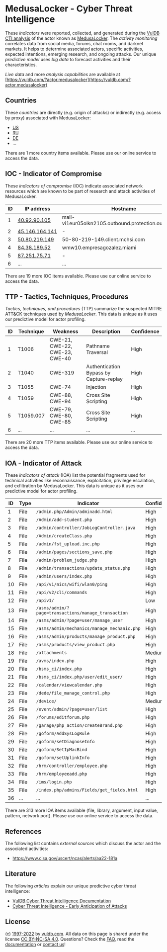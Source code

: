 # MedusaLocker - Cyber Threat Intelligence

These _indicators_ were reported, collected, and generated during the [VulDB CTI analysis](https://vuldb.com/?kb.cti) of the actor known as [MedusaLocker](https://vuldb.com/?actor.medusalocker). The _activity monitoring_ correlates data from social media, forums, chat rooms, and darknet markets. It helps to determine associated actors, specific activities, expected intentions, emerging research, and ongoing attacks. Our unique _predictive model_ uses _big data_ to forecast activities and their characteristics.

_Live data_ and more _analysis capabilities_ are available at [https://vuldb.com/?actor.medusalocker](https://vuldb.com/?actor.medusalocker)

## Countries

These _countries_ are directly (e.g. origin of attacks) or indirectly (e.g. access by proxy) associated with MedusaLocker:

* [US](https://vuldb.com/?country.us)
* [RU](https://vuldb.com/?country.ru)
* [DE](https://vuldb.com/?country.de)
* ...

There are 1 more country items available. Please use our online service to access the data.

## IOC - Indicator of Compromise

These _indicators of compromise_ (IOC) indicate associated network resources which are known to be part of research and attack activities of MedusaLocker.

ID | IP address | Hostname | Campaign | Confidence
-- | ---------- | -------- | -------- | ----------
1 | [40.92.90.105](https://vuldb.com/?ip.40.92.90.105) | mail-vi1eur05olkn2105.outbound.protection.outlook.com | - | High
2 | [45.146.164.141](https://vuldb.com/?ip.45.146.164.141) | - | - | High
3 | [50.80.219.149](https://vuldb.com/?ip.50.80.219.149) | 50-80-219-149.client.mchsi.com | - | High
4 | [84.38.189.52](https://vuldb.com/?ip.84.38.189.52) | wmw10.empresagozalez.miami | - | High
5 | [87.251.75.71](https://vuldb.com/?ip.87.251.75.71) | - | - | High
6 | ... | ... | ... | ...

There are 19 more IOC items available. Please use our online service to access the data.

## TTP - Tactics, Techniques, Procedures

_Tactics, techniques, and procedures_ (TTP) summarize the suspected MITRE ATT&CK techniques used by _MedusaLocker_. This data is unique as it uses our predictive model for actor profiling.

ID | Technique | Weakness | Description | Confidence
-- | --------- | -------- | ----------- | ----------
1 | T1006 | CWE-21, CWE-22, CWE-23, CWE-40 | Pathname Traversal | High
2 | T1040 | CWE-319 | Authentication Bypass by Capture-replay | High
3 | T1055 | CWE-74 | Injection | High
4 | T1059 | CWE-88, CWE-94 | Cross Site Scripting | High
5 | T1059.007 | CWE-79, CWE-80, CWE-85 | Cross Site Scripting | High
6 | ... | ... | ... | ...

There are 20 more TTP items available. Please use our online service to access the data.

## IOA - Indicator of Attack

These _indicators of attack_ (IOA) list the potential fragments used for technical activities like reconnaissance, exploitation, privilege escalation, and exfiltration by MedusaLocker. This data is unique as it uses our predictive model for actor profiling.

ID | Type | Indicator | Confidence
-- | ---- | --------- | ----------
1 | File | `/admin.php/Admin/adminadd.html` | High
2 | File | `/Admin/add-student.php` | High
3 | File | `/admin/controller/JobLogController.java` | High
4 | File | `/Admin/createClass.php` | High
5 | File | `/admin/fst_upload.inc.php` | High
6 | File | `/admin/pages/sections_save.php` | High
7 | File | `/admin/problem_judge.php` | High
8 | File | `/admin/transactions/update_status.php` | High
9 | File | `/admin/users/index.php` | High
10 | File | `/api/v1/nics/wifi/wlan0/ping` | High
11 | File | `/api/v2/cli/commands` | High
12 | File | `/apiv1/` | Low
13 | File | `/asms/admin/?page=transactions/manage_transaction` | High
14 | File | `/asms/admin/?page=user/manage_user` | High
15 | File | `/asms/admin/mechanics/manage_mechanic.php` | High
16 | File | `/asms/admin/products/manage_product.php` | High
17 | File | `/asms/products/view_product.php` | High
18 | File | `/attachments` | Medium
19 | File | `/avms/index.php` | High
20 | File | `/bsms_ci/index.php` | High
21 | File | `/bsms_ci/index.php/user/edit_user/` | High
22 | File | `/calendar/viewcalendar.php` | High
23 | File | `/dede/file_manage_control.php` | High
24 | File | `/device/` | Medium
25 | File | `/event/admin/?page=user/list` | High
26 | File | `/forums/editforum.php` | High
27 | File | `/garage/php_action/createBrand.php` | High
28 | File | `/goform/AddSysLogRule` | High
29 | File | `/goform/setDiagnoseInfo` | High
30 | File | `/goform/SetIpMacBind` | High
31 | File | `/goform/setUplinkInfo` | High
32 | File | `/hrm/controller/employee.php` | High
33 | File | `/hrm/employeeadd.php` | High
34 | File | `/ims/login.php` | High
35 | File | `/index.php/admins/Fields/get_fields.html` | High
36 | ... | ... | ...

There are 313 more IOA items available (file, library, argument, input value, pattern, network port). Please use our online service to access the data.

## References

The following list contains _external sources_ which discuss the actor and the associated activities:

* https://www.cisa.gov/uscert/ncas/alerts/aa22-181a

## Literature

The following _articles_ explain our unique predictive cyber threat intelligence:

* [VulDB Cyber Threat Intelligence Documentation](https://vuldb.com/?kb.cti)
* [Cyber Threat Intelligence - Early Anticipation of Attacks](https://www.scip.ch/en/?labs.20201022)

## License

(c) [1997-2022](https://vuldb.com/?kb.changelog) by [vuldb.com](https://vuldb.com/?kb.about). All data on this page is shared under the license [CC BY-NC-SA 4.0](https://creativecommons.org/licenses/by-nc-sa/4.0/). Questions? Check the [FAQ](https://vuldb.com/?kb.faq), read the [documentation](https://vuldb.com/?kb) or [contact us](https://vuldb.com/?contact)!
